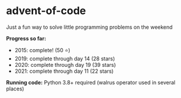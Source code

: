 # advent-of-code

Just a fun way to solve little programming problems on the weekend

**Progress so far:** 
* 2015: complete! (50 :star:)
* 2019: complete through day 14 (28 stars)
* 2020: complete through day 19 (39 stars)
* 2021: complete through day 11 (22 stars)

**Running code:**
Python 3.8+ required (walrus operator used in several places)
